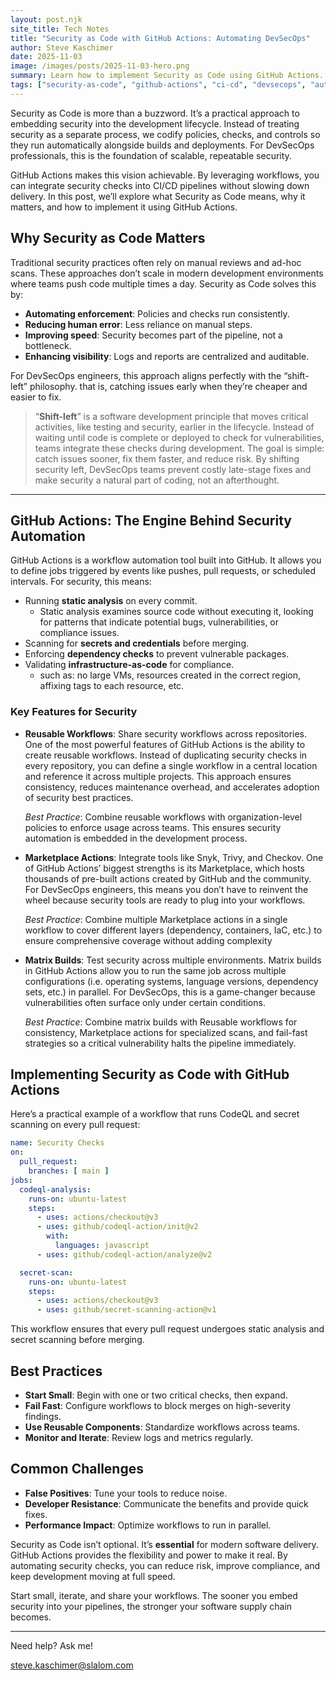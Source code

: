 ```yaml
---
layout: post.njk
site_title: Tech Notes
title: "Security as Code with GitHub Actions: Automating DevSecOps"
author: Steve Kaschimer
date: 2025-11-03
image: /images/posts/2025-11-03-hero.png
summary: Learn how to implement Security as Code using GitHub Actions. Explore reusable workflows, Marketplace integrations, matrix builds, and best practices for embedding security into CI/CD pipelines.
tags: ["security-as-code", "github-actions", "ci-cd", "devsecops", "automation"]
---
```


Security as Code is more than a buzzword. It’s a practical approach to embedding security into the development lifecycle. Instead of treating security as a separate process, we codify policies, checks, and controls so they run automatically alongside builds and deployments. For DevSecOps professionals, this is the foundation of scalable, repeatable security.

GitHub Actions makes this vision achievable. By leveraging workflows, you can integrate security checks into CI/CD pipelines without slowing down delivery. In this post, we’ll explore what Security as Code means, why it matters, and how to implement it using GitHub Actions.

## Why Security as Code Matters

Traditional security practices often rely on manual reviews and ad-hoc scans. These approaches don’t scale in modern development environments where teams push code multiple times a day. Security as Code solves this by:

- **Automating enforcement**: Policies and checks run consistently.
- **Reducing human error**: Less reliance on manual steps.
- **Improving speed**: Security becomes part of the pipeline, not a bottleneck.
- **Enhancing visibility**: Logs and reports are centralized and auditable.

For DevSecOps engineers, this approach aligns perfectly with the “shift-left” philosophy. that is, catching issues early when they’re cheaper and easier to fix.

> “**Shift-left**” is a software development principle that moves critical activities, like testing and security, earlier in the lifecycle. Instead of waiting until code is complete or deployed to check for vulnerabilities, teams integrate these checks during development. The goal is simple: catch issues sooner, fix them faster, and reduce risk. By shifting security left, DevSecOps teams prevent costly late-stage fixes and make security a natural part of coding, not an afterthought.

---

## GitHub Actions: The Engine Behind Security Automation

GitHub Actions is a workflow automation tool built into GitHub. It allows you to define jobs triggered by events like pushes, pull requests, or scheduled intervals. For security, this means:

- Running **static analysis** on every commit.
  - Static analysis examines source code without executing it, looking for patterns that indicate potential bugs, vulnerabilities, or compliance issues.
- Scanning for **secrets and credentials** before merging.
- Enforcing **dependency checks** to prevent vulnerable packages.
- Validating **infrastructure-as-code** for compliance.
  - such as: no large VMs, resources created in the correct region, affixing tags to each resource, etc.

### Key Features for Security

- **Reusable Workflows**: Share security workflows across repositories.
  One of the most powerful features of GitHub Actions is the ability to create reusable workflows. Instead of duplicating security checks in every repository, you can define a single workflow in a central location and reference it across multiple projects. This approach ensures consistency, reduces maintenance overhead, and accelerates adoption of security best practices.

  _Best Practice_: Combine reusable workflows with organization-level policies to enforce usage across teams. This ensures security automation is embedded in the development process.

- **Marketplace Actions**: Integrate tools like Snyk, Trivy, and Checkov.
  One of GitHub Actions’ biggest strengths is its Marketplace, which hosts thousands of pre-built actions created by GitHub and the community. For DevSecOps engineers, this means you don’t have to reinvent the wheel because security tools are ready to plug into your workflows.

  _Best Practice_: Combine multiple Marketplace actions in a single workflow to cover different layers (dependency, containers, IaC, etc.) to ensure comprehensive coverage without adding complexity

- **Matrix Builds**: Test security across multiple environments.
  Matrix builds in GitHub Actions allow you to run the same job across multiple configurations (i.e. operating systems, language versions, dependency sets, etc.) in parallel. For DevSecOps, this is a game-changer because vulnerabilities often surface only under certain conditions.

  _Best Practice_: Combine matrix builds with Reusable workflows for consistency, Marketplace actions for specialized scans, and  fail-fast strategies so a critical vulnerability halts the pipeline immediately.

## Implementing Security as Code with GitHub Actions

Here’s a practical example of a workflow that runs CodeQL and secret scanning on every pull request:

```yaml
name: Security Checks
on:
  pull_request:
    branches: [ main ]
jobs:
  codeql-analysis:
    runs-on: ubuntu-latest
    steps:
      - uses: actions/checkout@v3
      - uses: github/codeql-action/init@v2
        with:
          languages: javascript
      - uses: github/codeql-action/analyze@v2

  secret-scan:
    runs-on: ubuntu-latest
    steps:
      - uses: actions/checkout@v3
      - uses: github/secret-scanning-action@v1
```

This workflow ensures that every pull request undergoes static analysis and secret scanning before merging.

## Best Practices

- **Start Small**: Begin with one or two critical checks, then expand.
- **Fail Fast**: Configure workflows to block merges on high-severity findings.
- **Use Reusable Components**: Standardize workflows across teams.
- **Monitor and Iterate**: Review logs and metrics regularly.

## Common Challenges

- **False Positives**: Tune your tools to reduce noise.
- **Developer Resistance**: Communicate the benefits and provide quick fixes.
- **Performance Impact**: Optimize workflows to run in parallel.

Security as Code isn’t optional. It’s **essential** for modern software delivery. GitHub Actions provides the flexibility and power to make it real. By automating security checks, you can reduce risk, improve compliance, and keep development moving at full speed.

Start small, iterate, and share your workflows. The sooner you embed security into your pipelines, the stronger your software supply chain becomes.

---

Need help? Ask me!

[steve.kaschimer@slalom.com](mailto:steve.kaschimer@slalom.com)